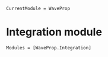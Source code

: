 ```@meta
CurrentModule = WaveProp
```

# Integration module

```@autodocs
Modules = [WaveProp.Integration]
```

